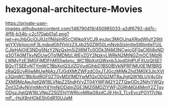 # hexagonal-architecture-Movies
https://private-user-images.githubusercontent.com/148790419/450985033-a2df6792-dd7c-4ff8-b34b-c2c170ab01a1.png?jwt=eyJhbGciOiJIUzI1NiIsInR5cCI6IkpXVCJ9.eyJpc3MiOiJnaXRodWIuY29tIiwiYXVkIjoicmF3LmdpdGh1YnVzZXJjb250ZW50LmNvbSIsImtleSI6ImtleTUiLCJleHAiOjE3NDg5NzY2NzQsIm5iZiI6MTc0ODk3NjM3NCwicGF0aCI6Ii8xNDg3OTA0MTkvNDUwOTg1MDMzLWEyZGY2NzkyLWRkN2MtNGZmOC1iMzRiLWMyYzE3MGFiMDFhMS5wbmc_WC1BbXotQWxnb3JpdGhtPUFXUzQtSE1BQy1TSEEyNTYmWC1BbXotQ3JlZGVudGlhbD1BS0lBVkNPRFlMU0E1M1BRSzRaQSUyRjIwMjUwNjAzJTJGdXMtZWFzdC0xJTJGczMlMkZhd3M0X3JlcXVlc3QmWC1BbXotRGF0ZT0yMDI1MDYwM1QxODQ2MTRaJlgtQW16LUV4cGlyZXM9MzAwJlgtQW16LVNpZ25hdHVyZT04YWFjM2Y2ZTQwODc2NjhiYWQyZmI3ZjAyNjVmMmY4YmNiODdmZGE3M2I5MDZlYWFiZGRhMGI4MmY2ZTgyODgzJlgtQW16LVNpZ25lZEhlYWRlcnM9aG9zdCJ9.Hn3_TLyEvczPGYf7cNpmP_-HsX9nHOkE5h0dR10UJqM
